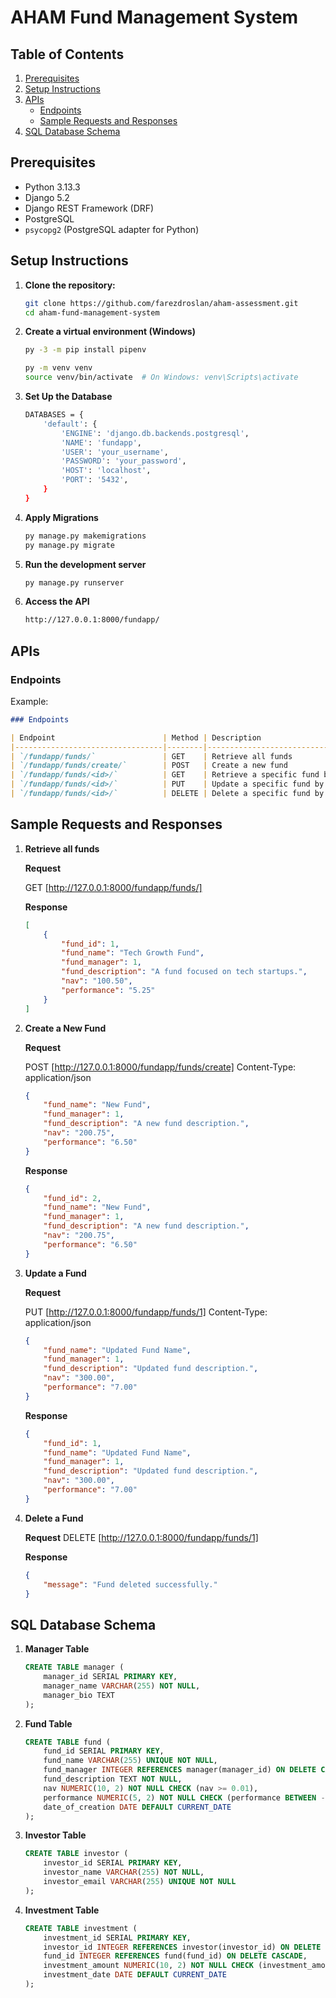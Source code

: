 # AHAM Fund Management System

## Table of Contents

1. [Prerequisites](#prerequisites)
2. [Setup Instructions](#setup-instructions)
3. [APIs](#apis)
   - [Endpoints](#endpoints)
   - [Sample Requests and Responses](#sample-requests-and-responses)
4. [SQL Database Schema](#sql-database-schema)

## Prerequisites
- Python 3.13.3
- Django 5.2
- Django REST Framework (DRF)
- PostgreSQL
- `psycopg2` (PostgreSQL adapter for Python)

## Setup Instructions

1. **Clone the repository:**

    ```bash
    git clone https://github.com/farezdroslan/aham-assessment.git
    cd aham-fund-management-system
    ```

2. **Create a virtual environment (Windows)**

    ```bash
    py -3 -m pip install pipenv
    ```

    ```bash
    py -m venv venv
    source venv/bin/activate  # On Windows: venv\Scripts\activate
    ```

3. **Set Up the Database**
    ```bash
    DATABASES = {
        'default': {
            'ENGINE': 'django.db.backends.postgresql',
            'NAME': 'fundapp',
            'USER': 'your_username',
            'PASSWORD': 'your_password',
            'HOST': 'localhost',
            'PORT': '5432',
        }
    }
    ```

4. **Apply Migrations**
    ```bash
    py manage.py makemigrations
    py manage.py migrate
    ```

5. **Run the development server**
    ```markdown
    py manage.py runserver
    ```

6. **Access the API**
    ```bash
    http://127.0.0.1:8000/fundapp/ 
    ```


## APIs

### Endpoints

Example:
```markdown
### Endpoints

| Endpoint                        | Method | Description                                  |
|---------------------------------|--------|----------------------------------------------|
| `/fundapp/funds/`               | GET    | Retrieve all funds                           |
| `/fundapp/funds/create/`        | POST   | Create a new fund                            |
| `/fundapp/funds/<id>/`          | GET    | Retrieve a specific fund by ID               |
| `/fundapp/funds/<id>/`          | PUT    | Update a specific fund by ID                 |
| `/fundapp/funds/<id>/`          | DELETE | Delete a specific fund by ID                 |
```

## Sample Requests and Responses

1. **Retrieve all funds**

    **Request**


    GET [http://127.0.0.1:8000/fundapp/funds/]


    **Response**

    ```json
    [
        {
            "fund_id": 1,
            "fund_name": "Tech Growth Fund",
            "fund_manager": 1,
            "fund_description": "A fund focused on tech startups.",
            "nav": "100.50",
            "performance": "5.25"
        }
    ]
    ```

2. **Create a New Fund**

    **Request**

    POST [http://127.0.0.1:8000/fundapp/funds/create]
    Content-Type: application/json

    ```json
    {
        "fund_name": "New Fund",
        "fund_manager": 1,
        "fund_description": "A new fund description.",
        "nav": "200.75",
        "performance": "6.50"
    }
    ```

    **Response**

    ```json
    {
        "fund_id": 2,
        "fund_name": "New Fund",
        "fund_manager": 1,
        "fund_description": "A new fund description.",
        "nav": "200.75",
        "performance": "6.50"
    }
    ```

3. **Update a Fund**

    **Request**

    PUT [http://127.0.0.1:8000/fundapp/funds/1] 
    Content-Type: application/json

    ```json
    {
        "fund_name": "Updated Fund Name",
        "fund_manager": 1,
        "fund_description": "Updated fund description.",
        "nav": "300.00",
        "performance": "7.00"
    }
    ```

    **Response**
    ```json
    {
        "fund_id": 1,
        "fund_name": "Updated Fund Name",
        "fund_manager": 1,
        "fund_description": "Updated fund description.",
        "nav": "300.00",
        "performance": "7.00"
    }
    ```

4. **Delete a Fund**

    **Request**
    DELETE [http://127.0.0.1:8000/fundapp/funds/1] 

    **Response**
    ```json
    {
        "message": "Fund deleted successfully."
    }
    ```

## SQL Database Schema

1. **Manager Table**

    ```sql
    CREATE TABLE manager (
        manager_id SERIAL PRIMARY KEY,
        manager_name VARCHAR(255) NOT NULL,
        manager_bio TEXT
    );
    ```

2. **Fund Table**
    ```sql
    CREATE TABLE fund (
        fund_id SERIAL PRIMARY KEY,
        fund_name VARCHAR(255) UNIQUE NOT NULL,
        fund_manager INTEGER REFERENCES manager(manager_id) ON DELETE CASCADE,
        fund_description TEXT NOT NULL,
        nav NUMERIC(10, 2) NOT NULL CHECK (nav >= 0.01),
        performance NUMERIC(5, 2) NOT NULL CHECK (performance BETWEEN -100 AND 100),
        date_of_creation DATE DEFAULT CURRENT_DATE
    );
    ```

3. **Investor Table**
    ```sql
    CREATE TABLE investor (
        investor_id SERIAL PRIMARY KEY,
        investor_name VARCHAR(255) NOT NULL,
        investor_email VARCHAR(255) UNIQUE NOT NULL
    );
    ```

4. **Investment Table**
    ```sql
    CREATE TABLE investment (
        investment_id SERIAL PRIMARY KEY,
        investor_id INTEGER REFERENCES investor(investor_id) ON DELETE CASCADE,
        fund_id INTEGER REFERENCES fund(fund_id) ON DELETE CASCADE,
        investment_amount NUMERIC(10, 2) NOT NULL CHECK (investment_amount > 0),
        investment_date DATE DEFAULT CURRENT_DATE
    );
    ```



